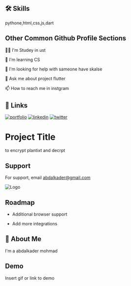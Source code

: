 
## 🛠 Skills
pythone,html,css,js,dart


## Other Common Github Profile Sections
👩‍💻 I'm Studey in ust

🧠 I'm learning CS

🤔 I'm looking for help with sameone have skalse

💬 Ask me about project flutter

📫 How to reach me in instgram



## 🔗 Links
[![portfolio](https://img.shields.io/badge/my_portfolio-000?style=for-the-badge&logo=ko-fi&logoColor=white)](https://katherineoelsner.com/)
[![linkedin](https://img.shields.io/badge/linkedin-0A66C2?style=for-the-badge&logo=linkedin&logoColor=white)](https://www.linkedin.com/)
[![twitter](https://img.shields.io/badge/twitter-1DA1F2?style=for-the-badge&logo=twitter&logoColor=white)](https://twitter.com/)


# Project Title

to encrypt plantixt and decrpt


## Support

For support, email abdalkader@gmail.com


![Logo](https://dev-to-uploads.s3.amazonaws.com/uploads/articles/th5xamgrr6se0x5ro4g6.png)


## Roadmap

- Additional browser support

- Add more integrations


## 🚀 About Me
I'm a abdalkader mohmad


## Demo

Insert gif or link to demo

